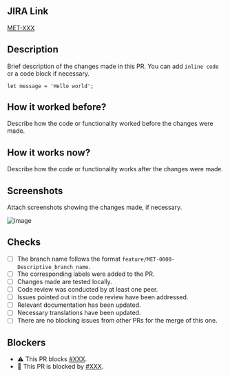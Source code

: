 ## JIRA Link

[MET-XXX](https://backlogs12.digbang.com/browse/MET-XXX)

## Description

Brief description of the changes made in this PR. You can add `inline code` or a code block if necessary.

```
let message = 'Hello world';
```

## How it worked before?

Describe how the code or functionality worked before the changes were made.

## How it works now?

Describe how the code or functionality works after the changes were made.

## Screenshots

<!-- If there are no screenshots, this section can be removed -->

Attach screenshots showing the changes made, if necessary.

![image](https://github.com/demiansc/meta-ms-projects/assets/11334068/70ef488c-aa3c-414d-b6c0-b46d3f5f9c34)

## Checks

- [ ] The branch name follows the format `feature/MET-0000-Descriptive_branch_name`.
- [ ] The corresponding labels were added to the PR.
- [ ] Changes made are tested locally.
- [ ] Code review was conducted by at least one peer.
- [ ] Issues pointed out in the code review have been addressed.
- [ ] Relevant documentation has been updated.
- [ ] Necessary translations have been updated.
- [ ] There are no blocking issues from other PRs for the merge of this one.

## Blockers

<!-- If there are no blockers, this section can be removed or any of the options -->

- ⚠️ This PR blocks [#XXX](https://github.com/demiansc/meta-ms-auth/pull/XX).
- 🚫 This PR is blocked by [#XXX](https://github.com/demiansc/meta-ms-auth/pull/XX).